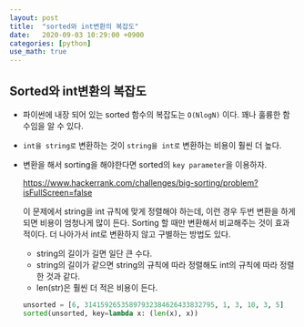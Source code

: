 ```yaml
---
layout: post
title:  "sorted와 int변환의 복잡도"
date:   2020-09-03 10:29:00 +0900
categories: [python]
use_math: true
---
```


## Sorted와 int변환의 복잡도

* 파이썬에 내장 되어 있는 sorted 함수의 복잡도는 `O(NlogN)` 이다. 꽤나 훌륭한 함수임을 알 수 있다. 

* `int을 string로` 변환하는 것이 `string을 int로` 변환하는 비용이 훨씬 더 높다.

* 변환을 해서 sorting을 해야한다면 sorted의 `key parameter`을 이용하자.

  <https://www.hackerrank.com/challenges/big-sorting/problem?isFullScreen=false>

  이 문제에서 string을 int 규칙에 맞게 정렬해야 하는데, 이런 경우 두번 변환을 하게 되면 비용이 엄청나게 많이 든다. Sorting 할 때만 변환해서 비교해주는 것이 효과적이다. 더 나아가서 int로 변환하지 않고 구별하는 방법도 있다.

  * string의 길이가 길면 일단 큰 수다.
  * string의 길이가 같으면 string의 규칙에 따라 정렬해도 int의 규칙에 따라 정렬한 것과 같다.
  * len(str)은 훨씬 더 적은 비용이 든다.

  ```python
  unsorted = [6, 31415926535897932384626433832795, 1, 3, 10, 3, 5]
  sorted(unsorted, key=lambda x: (len(x), x))
  ```